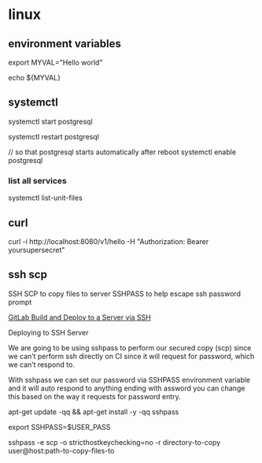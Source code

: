 # linux

## environment variables

export MYVAL="Hello world"

echo ${MYVAL}


## systemctl

systemctl start postgresql

systemctl restart postgresql

// so that postgresql starts automatically after reboot
systemctl enable postgresql

### list all services
systemctl list-unit-files


## curl

curl -i http://localhost:8080/v1/hello -H "Authorization: Bearer yoursupersecret"


## ssh scp

SSH SCP to copy files to server
SSHPASS to help escape ssh password prompt

[GitLab Build and Deploy to a Server via SSH](https://codeburst.io/gitlab-build-and-push-to-a-server-via-ssh-6d27ca1bf7b4)

Deploying to SSH Server

We are going to be using sshpass to perform our secured copy (scp) since we can’t perform ssh directly on CI since it will request for password, which we can’t respond to. 

With sshpass we can set our password via SSHPASS environment variable and it will auto respond to anything ending with assword you can change this based on the way it requests for password entry.

apt-get update -qq && apt-get install -y -qq sshpass

export SSHPASS=$USER_PASS

sshpass -e scp -o stricthostkeychecking=no -r directory-to-copy user@host:path-to-copy-files-to


